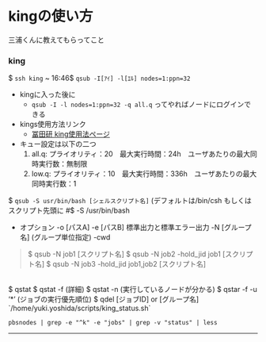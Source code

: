 # kingの使い方

三浦くんに教えてもらってこと

### king
$ `ssh king`
~ 16:46$ `qsub -I[ｱｲ] -l[ｴﾙ] nodes=1:ppn=32`

- kingに入った後に
    - `qsub -I -l nodes=1:ppn=32 -q all.q` ってやればノードにログインできる
- kings使用方法リンク
    - [冨田研 king使用法ページ](https://rg.bioinfo.ttck.keio.ac.jp/pukiwiki.php?King)
- キュー設定は以下の二つ
    1. all.q: プライオリティ：20　最大実行時間：24h　ユーザあたりの最大同時実行数：無制限
    2. low.q: プライオリティ：10　最大実行時間：336h　ユーザあたりの最大同時実行数：1

$ `qsub -S usr/bin/bash [シェルスクリプト名]` (デフォルトは/bin/csh
もしくはスクリプト先頭に #$ -S /usr/bin/bash

- オプション
-o [パスA] -e [パスB] 標準出力と標準エラー出力
-N [グループ名] (グループ単位指定)
-cwd

> $ qsub -N job1 [スクリプト名]
$ qsub -N job2 -hold_jid job1 [スクリプト名]
$ qsub -N job3 -hold_jid job1,job2 [スクリプト名]
<br>
$ qstat
$ qstat -f (詳細)
$ qstat -n (実行しているノードが分かる)
$ qstar -f -u ‘*’ (ジョブの実行優先順位) 
$ qdel [ジョブID] or [グループ名]
`/home/yuki.yoshida/scripts/king_status.sh`

`pbsnodes | grep -e "^k" -e "jobs" | grep -v "status" | less`


---

# 
